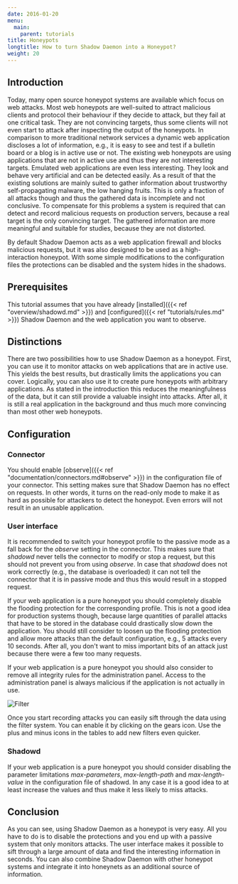 ```yaml
---
date: 2016-01-20
menu:
  main:
    parent: tutorials
title: Honeypots
longtitle: How to turn Shadow Daemon into a Honeypot?
weight: 20
---
```


## Introduction

Today, many open source honeypot systems are available which focus on web attacks.
Most web honeypots are well-suited to attract malicious clients and protocol their behaviour if they decide to attack, but they fail at one critical task.
They are not convincing targets, thus some clients will not even start to attack after inspecting the output of the honeypots.
In comparison to more traditional network services a dynamic web application discloses a lot of information, e.g., it is easy to see and test if a bulletin board or a blog is in active use or not.
The existing web honeypots are using applications that are not in active use and thus they are not interesting targets.
Emulated web applications are even less interesting.
They look and behave very artificial and can be detected easily.
As a result of that the existing solutions are mainly suited to gather information about trustworthy self-propagating malware, the low hanging fruits.
This is only a fraction of all attacks though and thus the gathered data is incomplete and not conclusive.
To compensate for this problems a system is required that can detect and record malicious requests on production servers, because a real target is the only convincing target.
The gathered information are more meaningful and suitable for studies, because they are not distorted.

By default Shadow Daemon acts as a web application firewall and blocks malicious requests, but it was also designed to be used as a high-interaction honeypot.
With some simple modifications to the configuration files the protections can be disabled and the system hides in the shadows.

## Prerequisites

This tutorial assumes that you have already [installed]({{< ref "overview/shadowd.md" >}}) and [configured]({{< ref "tutorials/rules.md" >}}) Shadow Daemon and the web application you want to observe.

## Distinctions

There are two possibilities how to use Shadow Daemon as a honeypot.
First, you can use it to monitor attacks on web applications that are in active use.
This yields the best results, but drastically limits the applications you can cover.
Logically, you can also use it to create pure honeypots with arbitrary applications.
As stated in the introduction this reduces the meaningfulness of the data, but it can still provide a valuable insight into attacks.
After all, it is still a real application in the background and thus much more convincing than most other web honeypots.

## Configuration

### Connector

You should enable [observe]({{< ref "documentation/connectors.md#observe" >}}) in the configuration file of your connector.
This setting makes sure that Shadow Daemon has no effect on requests.
In other words, it turns on the read-only mode to make it as hard as possible for attackers to detect the honeypot.
Even errors will not result in an unusable application.

### User interface

It is recommended to switch your honeypot profile to the passive mode as a fall back for the *observe* setting in the connector.
This makes sure that *shadowd* never tells the connector to modify or stop a request, but this should not prevent you from using *observe*.
In case that *shadowd* does not work correctly (e.g., the database is overloaded) it can not tell the connector that it is in passive mode and thus this would result in a stopped request.

If your web application is a pure honeypot you should completely disable the flooding protection for the corresponding profile.
This is not a good idea for production systems though, because large quantities of parallel attacks that have to be stored in the database could drastically slow down the application.
You should still consider to loosen up the flooding protection and allow more attacks than the default configuration, e.g., 5 attacks every 10 seconds.
After all, you don't want to miss important bits of an attack just because there were a few too many requests.

If your web application is a pure honeypot you should also consider to remove all integrity rules for the administration panel.
Access to the administration panel is always malicious if the application is not actually in use.

<img src="/img/tutorials/filter.png" title="Filter" />

Once you start recording attacks you can easily sift through the data using the filter system. You can enable it by clicking on the gears icon. Use the plus and minus icons in the tables to add new filters even quicker.

### Shadowd

If your web application is a pure honeypot you should consider disabling the parameter limitations *max-parameters*, *max-length-path* and *max-length-value* in the configuration file of shadowd.
In any case it is a good idea to at least increase the values and thus make it less likely to miss attacks.

## Conclusion

As you can see, using Shadow Daemon as a honeypot is very easy.
All you have to do is to disable the protections and you end up with a passive system that only monitors attacks.
The user interface makes it possible to sift through a large amount of data and find the interesting information in seconds.
You can also combine Shadow Daemon with other honeypot systems and integrate it into honeynets as an additional source of information.
